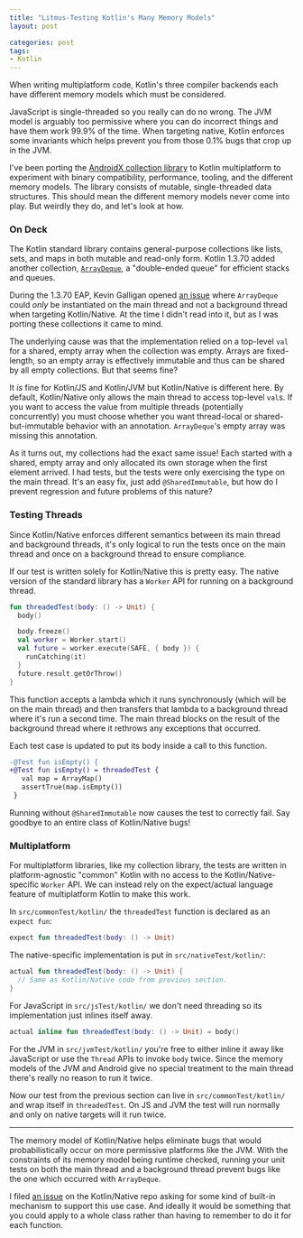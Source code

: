 ```yaml
---
title: "Litmus-Testing Kotlin's Many Memory Models"
layout: post

categories: post
tags:
- Kotlin
---
```


When writing multiplatform code, Kotlin's three compiler backends each have different memory models which must be considered.

JavaScript is single-threaded so you really can do no wrong. The JVM model is arguably too permissive where you can do incorrect things and have them work 99.9% of the time. When targeting native, Kotlin enforces some invariants which helps prevent you from those 0.1% bugs that crop up in the JVM.

I've been porting the [AndroidX collection library][collection] to Kotlin multiplatform to experiment with binary compatibility, performance, tooling, and the different memory models. The library consists of mutable, single-threaded data structures. This should mean the different memory models never come into play. But weirdly they do, and let's look at how.

 [collection]: https://developer.android.com/reference/androidx/collection/package-summary


### On Deck

The Kotlin standard library contains general-purpose collections like lists, sets, and maps in both mutable and read-only form. Kotlin&nbsp;1.3.70 added another collection, [`ArrayDeque`][deque], a "double-ended queue" for efficient stacks and queues. 

 [deque]: https://kotlinlang.org/api/latest/jvm/stdlib/kotlin.collections/-array-deque/

During the 1.3.70 EAP, Kevin Galligan opened [an issue][deque-issue] where `ArrayDeque` could _only_ be instantiated on the main thread and not a background thread when targeting Kotlin/Native. At the time I didn't read into it, but as I was porting these collections it came to mind.

 [deque-issue]: https://github.com/JetBrains/kotlin-native/issues/3876

The underlying cause was that the implementation relied on a top-level `val` for a shared, empty array when the collection was empty. Arrays are fixed-length, so an empty array is effectively immutable and thus can be shared by all empty collections. But that seems fine?

It _is_ fine for Kotlin/JS and Kotlin/JVM but Kotlin/Native is different here. By default, Kotlin/Native only allows the main thread to access top-level `val`s. If you want to access the value from multiple threads (potentially concurrently) you must choose whether you want thread-local or shared-but-immutable behavior with an annotation. `ArrayDeque`'s empty array was missing this annotation.

As it turns out, my collections had the exact same issue! Each started with a shared, empty array and only allocated its own storage when the first element arrived. I had tests, but the tests were only exercising the type on the main thread. It's an easy fix, just add `@SharedImmutable`, but how do I prevent regression and future problems of this nature?


### Testing Threads

Since Kotlin/Native enforces different semantics between its main thread and background threads, it's only logical to run the tests once on the main thread and once on a background thread to ensure compliance.

If our test is written solely for Kotlin/Native this is pretty easy. The native version of the standard library has a `Worker` API for running on a background thread.

```kotlin
fun threadedTest(body: () -> Unit) {
  body()

  body.freeze()
  val worker = Worker.start()
  val future = worker.execute(SAFE, { body }) {
    runCatching(it)
  }
  future.result.getOrThrow()
}
```

This function accepts a lambda which it runs synchronously (which will be on the main thread) and then transfers that lambda to a background thread where it's run a second time. The main thread blocks on the result of the background thread where it rethrows any exceptions that occurred.

Each test case is updated to put its body inside a call to this function.

```diff
-@Test fun isEmpty() {
+@Test fun isEmpty() = threadedTest {
   val map = ArrayMap()
   assertTrue(map.isEmpty())
 }
```

Running without `@SharedImmutable` now causes the test to correctly fail. Say goodbye to an entire class of Kotlin/Native bugs!


### Multiplatform

For multiplatform libraries, like my collection library, the tests are written in platform-agnostic "common" Kotlin with no access to the Kotlin/Native-specific `Worker` API. We can instead rely on the expect/actual language feature of multiplatform Kotlin to make this work.

In `src/commonTest/kotlin/` the `threadedTest` function is declared as an `expect fun`:
```kotlin
expect fun threadedTest(body: () -> Unit)
```

The native-specific implementation is put in `src/nativeTest/kotlin/`:
```kotlin
actual fun threadedTest(body: () -> Unit) {
  // Same as Kotlin/Native code from previous section.
}
```

For JavaScript in `src/jsTest/kotlin/` we don't need threading so its implementation just inlines itself away.
```kotlin
actual inline fun threadedTest(body: () -> Unit) = body()
```

For the JVM in `src/jvmTest/kotlin/` you're free to either inline it away like JavaScript or use the `Thread` APIs to invoke `body` twice. Since the memory models of the JVM and Android give no special treatment to the main thread there's really no reason to run it twice.

Now our test from the previous section can live in `src/commonTest/kotlin/` and wrap itself in `threadedTest`. On JS and JVM the test will run normally and only on native targets will it run twice.

---

The memory model of Kotlin/Native helps eliminate bugs that would probabilistically occur on more permissive platforms like the JVM. With the constraints of its memory model being runtime checked, running your unit tests on both the main thread and a background thread prevent bugs like the one which occurred with `ArrayDeque`.

I filed [an issue][test-annotation] on the Kotlin/Native repo asking for some kind of built-in mechanism to support this use case. And ideally it would be something that you could apply to a whole class rather than having to remember to do it for each function.

 [test-annotation]: https://github.com/JetBrains/kotlin-native/issues/4075